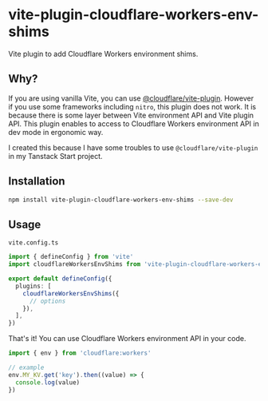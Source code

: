 # vite-plugin-cloudflare-workers-env-shims

Vite plugin to add Cloudflare Workers environment shims.

## Why?

If you are using vanilla Vite, you can use [@cloudflare/vite-plugin](https://www.npmjs.com/package/@cloudflare/vite-plugin). However if you use some frameworks including `nitro`, this plugin does not work. It is because there is some layer between Vite environment API and Vite plugin API. 
This plugin enables to access to Cloudflare Workers environment API in dev mode in ergonomic way.

I created this because I have some troubles to use `@cloudflare/vite-plugin` in my Tanstack Start project.

## Installation

```bash
npm install vite-plugin-cloudflare-workers-env-shims --save-dev
```

## Usage

`vite.config.ts`

```ts
import { defineConfig } from 'vite'
import cloudflareWorkersEnvShims from 'vite-plugin-cloudflare-workers-env-shims'

export default defineConfig({
  plugins: [
    cloudflareWorkersEnvShims({
      // options
    }),
  ],
})
```

That's it! You can use Cloudflare Workers environment API in your code.

```ts
import { env } from 'cloudflare:workers'

// example
env.MY_KV.get('key').then((value) => {
  console.log(value)
})
```
